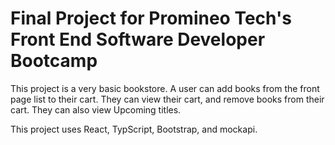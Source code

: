 # Final Project for Promineo Tech's Front End Software Developer Bootcamp 

This project is a very basic bookstore. A user can add books from the front page list to their cart.
They can view their cart, and remove books from their cart. They can also view Upcoming titles.

This project uses React, TypScript, Bootstrap, and mockapi.

